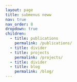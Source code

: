 ```yaml
---
layout: page
title: submenus neww
nav: true
nav_order: 8
dropdown: true
children:
  - title: publications
    permalink: /publications/
  - title: divider
  - title: projects
    permalink: /projects/
  - title: divider
  - title: blog
    permalink: /blog/
---
```

